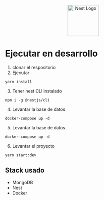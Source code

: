 <p align="center">
  <a href="http://nestjs.com/" target="blank"><img src="https://nestjs.com/img/logo-small.svg" width="100" alt="Nest Logo" /></a>
</p>

# Ejecutar en desarrollo
1. clonar el respositorio
2. Ejecutar

```
yarn install
```
3. Tener nest CLI instalado
```
npm i -g @nestjs/cli
```
4. Levantar la base de datos
```
docker-compose up -d
```

5. Levantar la base de datos
```
docker-compose up -d
```

6. Levantar el proyecto
```
yarn start:dev
```

## Stack usado
* MongoDB
* Nest
* Docker